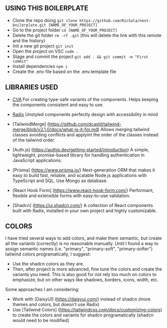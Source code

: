 ## USING THIS BOILERPLATE

-   Clone the repo doing `git clone https://github.com/RicSala/next-boilerplate.git [NAME_OF_YOUR_PROJECT]`
-   Go to the project folder `cd [NAME_OF_YOUR_PROJECT]`
-   Delete the git folder `rm -rf .git` (this will delete the link with this remote and the history)
-   Init a new git project `git init`
-   Open the project on VSC `code .`
-   Stage and commit the project `git add . && git commit -m "First commit"`
-   Install dependencies `npm i`
-   Create the .env file based on the .env.template file

## LIBRARIES USED

-   [CVA](https://cva.style/docs)
    For creating type-safe variants of the components. Helps keeping the components consistent and easy to use.
-   [Radix](https://www.radix-ui.com)
    Unstyled components perfectly design with accessibility in mind
-   [TailwindMerge] (https://github.com/dcastil/tailwind-merge/blob/v2.1.0/docs/what-is-it-for.md)
    Allows merging tailwind classes avoiding conflicts and applyint the order of the classes instead of the tailwind order.

-   [Auth.js] (https://authjs.dev/getting-started/introduction)
    A simple, lightweight, promise-based library for handling authentication in JavaScript applications.

-   [Prisma] (https://www.prisma.io/)
    Next-generation ORM that makes it easy to build fast, reliable, and scalable Node.js applications with TypeScript and SQL.
    Use Mongo as database.

-   [React Hook Form] (https://www.react-hook-form.com/)
    Performant, flexible and extensible forms with easy-to-use validation.

-   [Shadcn] (https://ui.shadcn.com/)
    A collection of React components built with Radix, installed in your own project and highly customizable.

## COLORS

I have tried several ways to add colors, and make them semantic, but create all the variants (correctly) is no reasonable manually. Until I found a way to assign semantic names (i.e. "primary", "primary-soft", "primary-softer") tailwind colors programatically, I suggest:

-   Use the shadcn colors as they are.
-   Then, after project is more advanced, fine tune the colors and create the variants you need.
    This is also good for not rely too much on colors to emphasize, but on other ways like shadows, borders, icons, width, etc.

Some approaches I am considering:

-   Work with [DaisyUI] (https://daisyui.com/) instead of shadcn (more themes and colors, but doesn't use Radix)
-   Use [Tailwind Colors] (https://tailwindcss.com/docs/customizing-colors) to create the colors and variants for shadcn programatically (shadcn would need to be modified)

